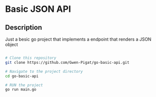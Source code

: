 # Basic JSON API

## Description
Just a besic go project that implements a endpoint that renders a JSON object

```bash

# Clone this repository
git clone https://github.com/Gwen-Pigat/go-basic-api.git

# Navigate to the project directory
cd go-basic-api

# RUN the project
go run main.go